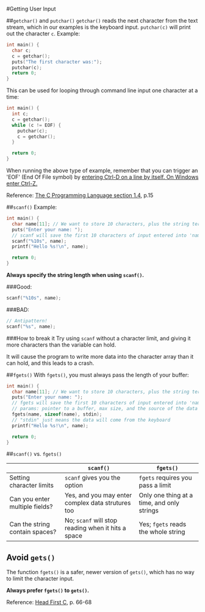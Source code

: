 #Getting User Input

##`getchar()` and `putchar()`
`getchar()` reads the next character from the text stream, which in our examples
is the keyboard input.
`putchar(c)` will print out the character `c`.
Example:
```c
int main() {
  char c;
  c = getchar();
  puts("The first character was:");
  putchar(c);
  return 0;
}
```

This can be used for looping through command line input one character at a time:
```c
int main() {
  int c;
  c = getchar();
  while (c != EOF) {
    putchar(c);
    c = getchar();
  }

  return 0;
}
```
When running the above type of example, remember that you can trigger an 'EOF'
(End Of File symbol) by
[entering Ctrl-D on a line by itself. On Windows enter Ctrl-Z.][how-to-enter-eof]

[how-to-enter-eof]: http://stackoverflow.com/questions/11857148/the-c-programming-language-book-example-maybe-out-of-date

Reference: [The C Programming Language section 1.4][k-r-p15], p.15

[k-r-p15]: http://books.cat-v.org/computer-science/c-programming-language/The.C.Programming.Language.2nd.Edition.pdf#page=29

##`scanf()`
Example:
```c
int main() {
  char name[11]; // We want to store 10 characters, plus the string terminator
  puts("Enter your name: ");
  // scanf will save the first 10 characters of input entered into 'name'
  scanf("%10s", name);
  printf("Hello %s!\n", name);

  return 0;
}
```
**Always specify the string length when using `scanf()`.**

###Good:
```c
scanf("%10s", name);
```

###BAD:
```c
// Antipattern!
scanf("%s", name);
```

###How to break it
Try using `scanf` without a character limit, and giving it more characters than
the variable can hold.

It will cause the program to write more data into the character array than it
can hold, and this leads to a crash.

##`fgets()`
With `fgets()`, you must always pass the length of your buffer:
```c
int main() {
  char name[11]; // We want to store 10 characters, plus the string terminator
  puts("Enter your name: ");
  // fgets will save the first 10 characters of input entered into 'name'
  // params: pointer to a buffer, max size, and the source of the data
  fgets(name, sizeof(name), stdin);
  // "stdin" just means the data will come from the keyboard
  printf("Hello %s!\n", name);

  return 0;
}
```

##`scanf()` vs. `fgets()`

|                                | `scanf()`                                          | `fgets()`                         |
| ------------------------------ | -------------------------------------------------- | --------------------------------- |
| Setting character limits       | `scanf` gives you the option                       | `fgets` requires you pass a limit |
| Can you enter multiple fields? | Yes, and you may enter complex data strutures too  | Only one thing at a time, and only strings |
| Can the string contain spaces? | No; `scanf` will stop reading when it hits a space | Yes; `fgets` reads the whole string |

## Avoid `gets()`

The function `fgets()` is a safer, newer version of `gets()`, which has no way
to limit the character input.

**Always prefer `fgets()` to `gets()`.**

Reference: [Head First C][head-first-c], p. 66-68

[head-first-c]: http://www.amazon.com/Head-First-C-David-Griffiths/dp/1449399916
